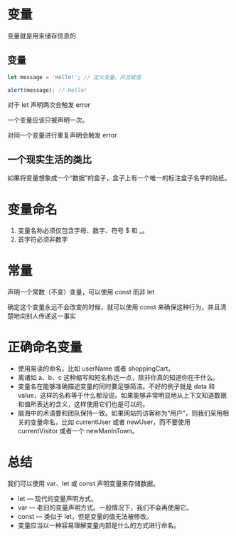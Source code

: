 # 变量
变量就是用来储存信息的

## 变量
```js
let message = 'Hello!'; // 定义变量，并且赋值

alert(message); // Hello!
```

对于 let 声明两次会触发 error

一个变量应该只被声明一次。

对同一个变量进行重复声明会触发 error

## 一个现实生活的类比
如果将变量想象成一个“数据”的盒子，盒子上有一个唯一的标注盒子名字的贴纸。
# 变量命名
1. 变量名称必须仅包含字母、数字、符号 $ 和 _。
2. 首字符必须非数字
# 常量
声明一个常数（不变）变量，可以使用 const 而非 let

确定这个变量永远不会改变的时候，就可以使用 const 来确保这种行为，并且清楚地向别人传递这一事实
# 正确命名变量
- 使用易读的命名，比如 userName 或者 shoppingCart。
- 离诸如 a、b、c 这种缩写和短名称远一点，除非你真的知道你在干什么。
- 变量名在能够准确描述变量的同时要足够简洁。不好的例子就是 data 和 value，这样的名称等于什么都没说。如果能够非常明显地从上下文知道数据和值所表达的含义，这样使用它们也是可以的。
- 脑海中的术语要和团队保持一致。如果网站的访客称为“用户”，则我们采用相关的变量命名，比如 currentUser 或者 newUser，而不要使用 currentVisitor 或者一个 newManInTown。
# 总结
我们可以使用 var、let 或 const 声明变量来存储数据。

- let — 现代的变量声明方式。
- var — 老旧的变量声明方式。一般情况下，我们不会再使用它。
- const — 类似于 let，但是变量的值无法被修改。
- 变量应当以一种容易理解变量内部是什么的方式进行命名。
